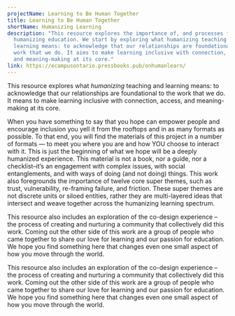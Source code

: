 ```yaml
---
projectName: Learning to Be Human Together
title: Learning to Be Human Together
shortName: Humanizing Learning
description: "This resource explores the importance of, and processes for,
  humanizing education. We start by exploring what humanizing teaching and
  learning means: to acknowledge that our relationships are foundational to the
  work that we do. It aims to make learning inclusive with connection, access,
  and meaning-making at its core."
link: https://ecampusontario.pressbooks.pub/onhumanlearn/
---
```

This resource explores what *humanizing* teaching and learning means: to acknowledge that our relationships are foundational to the work that we do. It means to make learning inclusive with connection, access, and meaning-making at its core.

When you have something to say that you hope can empower people and encourage inclusion you yell it from the rooftops and in as many formats as possible. To that end, you will find the materials of this project in a number of formats — to meet you where you are and how YOU choose to interact with it. This is just the beginning of what we hope will be a deeply humanized experience. This material is not a book, nor a guide, nor a checklist–it’s an engagement with complex issues, with social entanglements, and with ways of doing (and not doing) things. This work also foregrounds the importance of twelve core super themes, such as trust, vulnerability, re-framing failure, and friction. These super themes are not discrete units or siloed entities, rather they are multi-layered ideas that intersect and weave together across the humanizing learning spectrum.

This resource also includes an exploration of the co-design experience – the process of creating and nurturing a community that collectively did this work. Coming out the other side of this work are a group of people who came together to share our love for learning and our passion for education. We hope you find something here that changes even one small aspect of how you move through the world.

This resource also includes an exploration of the co-design experience – the process of creating and nurturing a community that collectively did this work. Coming out the other side of this work are a group of people who came together to share our love for learning and our passion for education. We hope you find something here that changes even one small aspect of how you move through the world.

